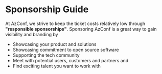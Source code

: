 # Sponsorship Guide

At AzConf, we strive to keep the ticket costs relatively low through **"responsible sponsorships"**. Sponsoring AzConf is a great way to gain visibility and branding by

- Showcasing your product and solutions
- Showcasing commitment to open source software
- Supporting the tech community
- Meet with potential users, customers and partners and
- Find exciting talent you want to work with
